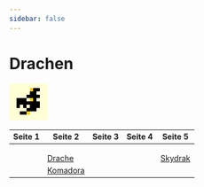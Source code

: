 ```yaml
---
sidebar: false
---
```

# Drachen

![Drachen](./dragon-icon.png)

| Seite 1 | Seite 2 | Seite 3 | Seite 4 | Seite 5 |
| ------- | ------- | ------- | ------- | ------- |
|         |         |         |         |         |
|         |         |         |         |         |
|         |         |         |         |         |
| | [Drache](./drache/) | | | [Skydrak](./sky-drak/) |
| | [Komadora](./komadora/) | | | |